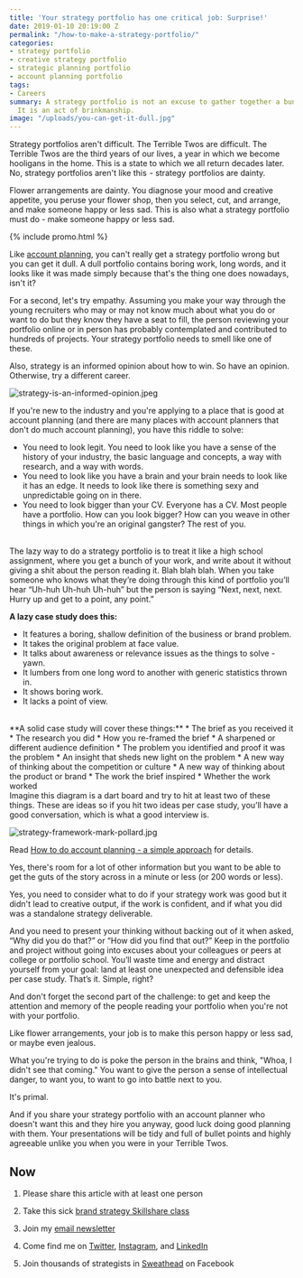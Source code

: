 ```yaml
---
title: 'Your strategy portfolio has one critical job: Surprise!'
date: 2019-01-10 20:19:00 Z
permalink: "/how-to-make-a-strategy-portfolio/"
categories:
- strategy portfolio
- creative strategy portfolio
- strategic planning portfolio
- account planning portfolio
tags:
- Careers
summary: A strategy portfolio is not an excuse to gather together a bunch of stuff.
  It is an act of brinkmanship.
image: "/uploads/you-can-get-it-dull.jpg"
---
```


Strategy portfolios aren't difficult. The Terrible Twos are difficult. The Terrible Twos are the third years of our lives, a year in which we become hooligans in the home. This is a state to which we all return decades later. No, strategy portfolios aren't like this  - strategy  portfolios are dainty.
 
Flower arrangements are dainty. You diagnose your mood and creative appetite, you peruse your flower shop, then you select, cut, and arrange, and make someone happy or less sad. This is also what a strategy portfolio must do - make someone happy or less sad.
 
{% include promo.html %}

Like [account planning](https://www.markpollard.net/how-to-do-account-planning-a-simple-approach/), you can't really get a strategy portfolio wrong but you can get it dull. A dull portfolio contains boring work, long words, and it looks like it was made simply because that's the thing one does nowadays, isn't it?
 
For a second, let's try empathy. Assuming you make your way through the young recruiters who may or may not know much about what you do or want to do but they know they have a seat to fill, the person reviewing your portfolio online or in person has probably contemplated and contributed to hundreds of projects. Your strategy portfolio needs to smell like one of these. 
 
Also, strategy is an informed opinion about how to win. So have an opinion. Otherwise, try a different career.

![strategy-is-an-informed-opinion.jpeg](/uploads/strategy-is-an-informed-opinion.jpeg)

If you're new to the industry and you're applying to a place that is good at account planning (and there are many places with account planners that don't do much account planning), you have this riddle to solve:
* You need to look legit. You need to look like you have a sense of the history of your industry, the basic language and concepts, a way with research, and a way with words.
* You need to look like you have a brain and your brain needs to look like it has an edge. It needs to look like there is something sexy and unpredictable going on in there.
* You need to look bigger than your CV. Everyone has a CV. Most people have a portfolio. How can you look bigger? How can you weave in other things in which you're an original gangster? The rest of you.
<br>
The lazy way to do a strategy portfolio is to treat it like a high school assignment, where you get a bunch of your work, and write about it without giving a shit about the person reading it. Blah blah blah. When you take someone who knows what they’re doing through this kind of portfolio you’ll hear “Uh-huh Uh-huh Uh-huh” but the person is saying “Next, next, next. Hurry up and get to a point, any point.”
 
**A lazy case study does this:**
* It features a boring, shallow definition of the business or brand problem.
* It takes the original problem at face value.
* It talks about awareness or relevance issues as the things to solve - yawn.
* It lumbers from one long word to another with generic statistics thrown in.
* It shows boring work.
* It lacks a point of view.
<br>
**A solid case study will cover these things:**
* The brief as you received it
* The research you did
* How you re-framed the brief
* A sharpened or different audience definition
* The problem you identified and proof it was the problem
* An insight that sheds new light on the problem
* A new way of thinking about the competition or culture
* A new way of thinking about the product or brand
* The work the brief inspired
* Whether the work worked
<br> 
Imagine this diagram is a dart board and try to hit at least two of these things. These are ideas so if you hit two ideas per case study, you’ll have a good conversation, which is what a good interview is.
 
![strategy-framework-mark-pollard.jpg](/uploads/strategy-framework-mark-pollard.jpg)
 
Read [How to do account planning - a simple approach](https://www.markpollard.net/how-to-do-account-planning-a-simple-approach/) for details.
 
Yes, there's room for a lot of other information but you want to be able to get the guts of the story across in a minute or less (or 200 words or less).
 
Yes, you need to consider what to do if your strategy work was good but it didn't lead to creative output, if the work is confident, and if what you did was a standalone strategy deliverable.
 
And you need to present your thinking without backing out of it when asked, “Why did you do that?” or “How did you find that out?” Keep in the portfolio and project without going into excuses about your colleagues or peers at college or portfolio school. You’ll waste time and energy and distract yourself from your goal: land at least one unexpected and defensible idea per case study. That’s it. Simple, right?
 
And don't forget the second part of the challenge: to get and keep the attention and memory of the people reading your portfolio when you're not with your portfolio. 
 
Like flower arrangements, your job is to make this person happy or less sad, or maybe even jealous.
 
What you're trying to do is poke the person in the brains and think, "Whoa, I didn't see that coming." You want to give the person a sense of intellectual danger, to want you, to want to go into battle next to you.

It's primal.
 
And if you share your strategy portfolio with an account planner who doesn't want this and they hire you anyway, good luck doing good planning with them. Your presentations will be tidy and full of bullet points and highly agreeable unlike you when you were in your Terrible Twos.


## **Now**

1. Please share this article with at least one person

2. Take this sick [brand strategy Skillshare class](http://skl.sh/markpollard)

3. Join my [email newsletter](https://markpollard.us1.list-manage.com/subscribe?u=dfb4c80f84a49d4cfc0d34490&id=c66948a2fc)

4. Come find me on [Twitter](http://www.twitter.com/markpollard), [Instagram](http://www.instagram.com/markpollard), and [LinkedIn](https://www.linkedin.com/in/markpollardstrategist/)

5. Join thousands of strategists in [Sweathead](http://www.sweathead.co) on Facebook